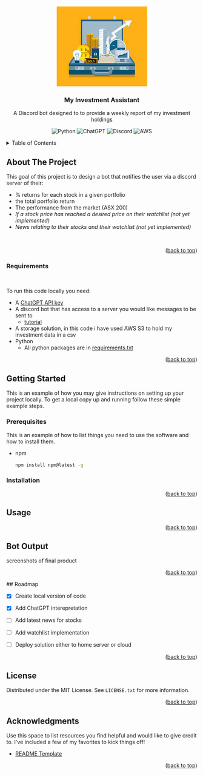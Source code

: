 <!-- Improved compatibility of back to top link: See: https://github.com/othneildrew/Best-README-Template/pull/73 -->
<a name="readme-top"></a>
<!--







<!-- PROJECT LOGO -->
<br />
<div align="center">
    <img src ="./docs/header_image_readme.jpeg">

  <h3 align="center">My Investment Assistant</h3>

  <p align="center">
  A Discord bot designed to to provide a weekly report of my investment holdings
  
  ![Python](https://img.shields.io/badge/python-3670A0?style=for-the-badge&logo=python&logoColor=ffdd54) ![ChatGPT](https://img.shields.io/badge/chatGPT-74aa9c?style=for-the-badge&logo=openai&logoColor=white) ![Discord](https://img.shields.io/badge/Discord-%235865F2.svg?style=for-the-badge&logo=discord&logoColor=white) ![AWS](https://img.shields.io/badge/AWS-%23FF9900.svg?style=for-the-badge&logo=amazon-aws&logoColor=white)

  </p>
</div>



<!-- TABLE OF CONTENTS -->
<details>
  <summary>Table of Contents</summary>
  <ol>
    <li>
      <a href="#about-the-project">About The Project</a>
      <ul>
        <li><a href="#requirements">Requirements</a></li>
        <li><a href="#built-with">Built With</a></li>
      </ul>
    </li>
    <li>
      <a href="#getting-started">Getting Started</a>
      <ul>
        <li><a href="#prerequisites">Prerequisites</a></li>
        <li><a href="#installation">Installation</a></li>
      </ul>
    </li>
    <li><a href="#usage">Usage</a></li>
    <li><a href="#roadmap">Roadmap</a></li>
    <li><a href="#contributing">Contributing</a></li>
    <li><a href="#license">License</a></li>
    <li><a href="#contact">Contact</a></li>
    <li><a href="#acknowledgments">Acknowledgments</a></li>
  </ol>
</details>



<!-- ABOUT THE PROJECT -->
## About The Project

<!-- [![Product Name Screen Shot][product-screenshot]](https://example.com) -->

This goal of this project is to design a bot that notifies the user via a discord server of their:
- % returns for each stock in a given portfolio
- the total portfolio return
- The performance from the market (ASX 200)
- *If a stock price has reached a desired price on their watchlist (not yet implemented)*
- *News relating to their stocks and their watchlist (not yet implemented)*

<br>
<p align="right">(<a href="#readme-top">back to top</a>)</p>

### Requirements
<br>

To run this code locally you need:

- A [ChatGPT API key](https://openai.com/blog/openai-api)
- A discord bot that has access to a server you would like messages to be sent to 
  - [tutorial](https://www.ionos.com/digitalguide/server/know-how/creating-discord-bot/)
- A storage solution, in this code i have used AWS S3 to hold my investment data in a csv
- Python
  - All python packages are in [requirements.txt](requirements.txt)


<p align="right">(<a href="#readme-top">back to top</a>)</p>



<!-- GETTING STARTED -->
## Getting Started

This is an example of how you may give instructions on setting up your project locally.
To get a local copy up and running follow these simple example steps.

### Prerequisites

This is an example of how to list things you need to use the software and how to install them.
* npm
  ```sh
  npm install npm@latest -g
  ```

### Installation


<p align="right">(<a href="#readme-top">back to top</a>)</p>



<!-- USAGE EXAMPLES -->
## Usage



<p align="right">(<a href="#readme-top">back to top</a>)</p>


## Bot Output

screenshots of final product


<p align="right">(<a href="#readme-top">back to top</a>)</p>
<!-- ROADMAP -->
## Roadmap

- [x] Create local version of code
- [x] Add ChatGPT interepretation
- [ ] Add latest news for stocks
- [ ] Add watchlist implementation
- [ ] Deploy solution either to home server or cloud



<p align="right">(<a href="#readme-top">back to top</a>)</p>


<!-- LICENSE -->
## License

Distributed under the MIT License. See `LICENSE.txt` for more information.

<p align="right">(<a href="#readme-top">back to top</a>)</p>


<!-- ACKNOWLEDGMENTS -->
## Acknowledgments

Use this space to list resources you find helpful and would like to give credit to. I've included a few of my favorites to kick things off!

 - [README Template](https://github.com/othneildrew/Best-README-Template/)

<p align="right">(<a href="#readme-top">back to top</a>)</p>



